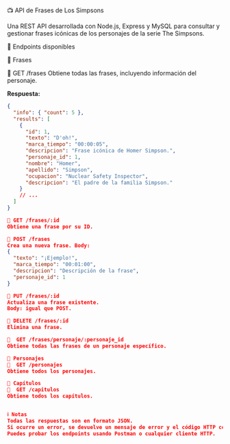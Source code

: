 📺 API de Frases de Los Simpsons

Una REST API desarrollada con Node.js, Express y MySQL para consultar y gestionar frases icónicas de los personajes de la serie The Simpsons.

🚀 Endpoints disponibles

📌 Frases

🔹 GET /frases
Obtiene todas las frases, incluyendo información del personaje.

**Respuesta:**
```json
{
  "info": { "count": 5 },
  "results": [
    {
      "id": 1,
      "texto": "D'oh!",
      "marca_tiempo": "00:00:05",
      "descripcion": "Frase icónica de Homer Simpson.",
      "personaje_id": 1,
      "nombre": "Homer",
      "apellido": "Simpson",
      "ocupacion": "Nuclear Safety Inspector",
      "descripcion": "El padre de la familia Simpson."
    }
    // ...
  ]
}

🔹 GET /frases/:id
Obtiene una frase por su ID.

🔹 POST /frases
Crea una nueva frase. Body:
{
  "texto": "¡Ejemplo!",
  "marca_tiempo": "00:01:00",
  "descripcion": "Descripción de la frase",
  "personaje_id": 1
}

🔹 PUT /frases/:id
Actualiza una frase existente.
Body: igual que POST.

🔹 DELETE /frases/:id
Elimina una frase.

🔹  GET /frases/personaje/:personaje_id
Obtiene todas las frases de un personaje específico.

📌 Personajes
🔹  GET /personajes
Obtiene todos los personajes.

📌 Capítulos
🔹  GET /capitulos
Obtiene todos los capítulos.


ℹ️ Notas
Todas las respuestas son en formato JSON.
Si ocurre un error, se devuelve un mensaje de error y el código HTTP correspondiente.
Puedes probar los endpoints usando Postman o cualquier cliente HTTP.
